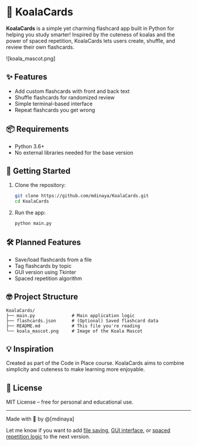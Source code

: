 # 🐨 KoalaCards

**KoalaCards** is a simple yet charming flashcard app built in Python for helping you study smarter! Inspired by the cuteness of koalas and the power of spaced repetition, KoalaCards lets users create, shuffle, and review their own flashcards.

![koala_mascot.png]

## ✨ Features

- Add custom flashcards with front and back text
- Shuffle flashcards for randomized review
- Simple terminal-based interface
- Repeat flashcards you get wrong

## 📦 Requirements

- Python 3.6+
- No external libraries needed for the base version

## 🚀 Getting Started

1. Clone the repository:

   ```bash
   git clone https://github.com/mdinaya/KoalaCards.git
   cd KoalaCards
   ````

2. Run the app:

   ```bash
   python main.py
   ```

## 🛠 Planned Features

* Save/load flashcards from a file
* Tag flashcards by topic
* GUI version using Tkinter
* Spaced repetition algorithm

## 🤓 Project Structure

```
KoalaCards/
├── main.py              # Main application logic
├── flashcards.json      # (Optional) Saved flashcard data
├── README.md            # This file you're reading
└── koala_mascot.png     # Image of the Koala Mascot
```

## 💡 Inspiration

Created as part of the Code in Place course. KoalaCards aims to combine simplicity and cuteness to make learning more enjoyable.

## 📜 License

MIT License – free for personal and educational use.

---

Made with 💛 by @[mdinaya]


Let me know if you want to add [file saving](f), [GUI interface](f), or [spaced repetition logic](f) to the next version.